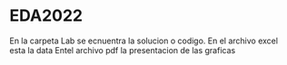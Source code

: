 # EDA2022
En la carpeta Lab se ecnuentra la solucion o codigo.
En el archivo excel esta la data
Entel archivo pdf la presentacion de las graficas
